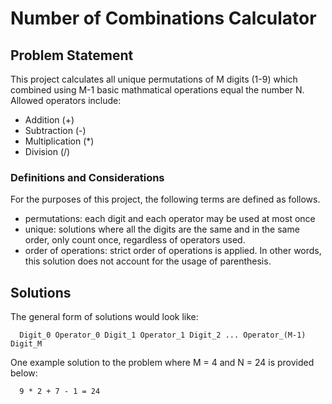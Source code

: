 # Number of Combinations Calculator

## Problem Statement
This project calculates all unique permutations of M digits (1-9) which combined using M-1 basic mathmatical operations equal the number N. Allowed
operators include:
  - Addition (+)
  - Subtraction (-)
  - Multiplication (*)
  - Division (/)

### Definitions and Considerations
For the purposes of this project, the following terms are defined as follows.
  - permutations: each digit and each operator may be used at most once
  - unique: solutions where all the digits are the same and in the same order,
  only count once, regardless of operators used. 
  - order of operations: strict order of operations is applied. In other words,
  this solution does not account for the usage of parenthesis.

## Solutions
The general form of solutions would look like:
```
  Digit_0 Operator_0 Digit_1 Operator_1 Digit_2 ... Operator_(M-1) Digit_M
```

One example solution to the problem where M = 4 and N = 24 is provided below:
```
  9 * 2 + 7 - 1 = 24
```

